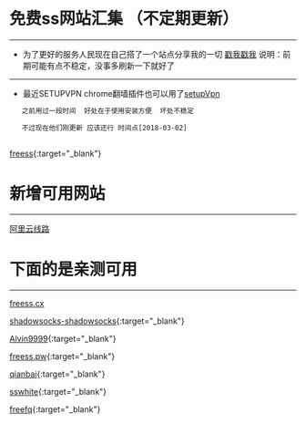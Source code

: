 免费ss网站汇集 （不定期更新）
=====

---
 - 为了更好的服务人民现在自己搭了一个站点分享我的一切
 [戳我戳我](http://47.104.226.230:3007/)
 说明：前期可能有点不稳定，没事多刷新一下就好了


---

 - 最近SETUPVPN chrome翻墙插件也可以用了[setupVpn](http://69.28.91.10/)
 ```html
    之前用过一段时间  好处在于使用安装方便  坏处不稳定
    
    不过现在他们刚更新 应该还行 时间点[2018-03-02]
    
```

[freess](https://github.com/max2max/freess/wiki/%E5%85%8D%E8%B4%B9ss%E8%B4%A6%E5%8F%B7){:target="_blank"}


新增可用网站
=====

---

[阿里云线路](http://yzkj-sc.tk/)


下面的是亲测可用
=====

---

[freess.cx](https://freess.cx/)


[shadowsocks-shadowsocks](https://la4ji.blogspot.com/2017/09/shadowsocks-shadowsocks.html?m=1){:target="_blank"}

[Alvin9999](https://github.com/Alvin9999/new-pac/wiki/ss%E5%85%8D%E8%B4%B9%E8%B4%A6%E5%8F%B7){:target="_blank"}

[freess.pw](https://freess.pw/){:target="_blank"}

[qianbai](https://qianbai.ml){:target="_blank"}

[sswhite](http://sswhite.xyz){:target="_blank"}

[freefq](http://www.freefq.com/ss/){:target="_blank"}